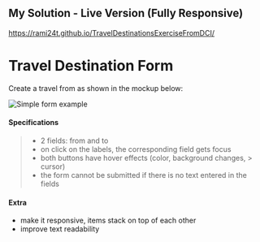 
## My Solution - Live Version (Fully Responsive)

https://rami24t.github.io/TravelDestinationsExerciseFromDCI/

# Travel Destination Form

Create a travel from as shown in the mockup below:

![Simple form example](simple-form-example.jpg)

#### Specifications

> - 2 fields: from and to
> - on click on the labels, the corresponding field gets focus
> - both buttons have hover effects (color, background changes, > cursor)
> - the form cannot be submitted if there is no text entered in the fields

#### Extra

- make it responsive, items stack on top of each other
- improve text readability
